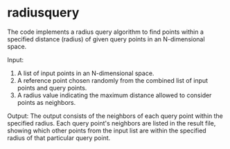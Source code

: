 # radiusquery

The code implements a radius query algorithm to find points within a specified distance (radius) of given query points in an N-dimensional space.

Input:

1. A list of input points in an N-dimensional space.
2. A reference point chosen randomly from the combined list of input points and query points.
3. A radius value indicating the maximum distance allowed to consider points as neighbors.

Output:
The output consists of the neighbors of each query point within the specified radius. Each query point's neighbors are listed in the result file, showing which other points from the input list are within the specified radius of that particular query point.
